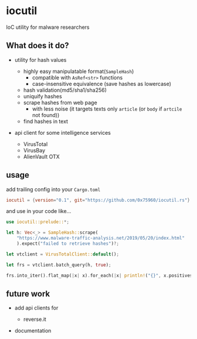# iocutil

IoC utility for malware researchers

## What does it do?

* utility for hash values
    * highly easy manipulatable format(`SampleHash`)
        * compatible with `AsRef<str>` functions
        * case-insensitive equivalence (save hashes as lowercase)
    * hash validation(md5/sha1/sha256)
    * uniquify hashes 
    * scrape hashes from web page
        * with less noise (it targets texts only `article` (or `body` if `artcile` not found))
    * find hashes in text
    
* api client for some intelligence services
    * VirusTotal
    * VirusBay
    * AlienVault OTX

## usage

add trailing config into your `Cargo.toml`

```toml
iocutil = {version="0.1", git="https://github.com/0x75960/iocutil.rs"}
```

and use in your code like...

```rust
use iocutil::prelude::*;

let h: Vec<_> = SampleHash::scrape(
    "https://www.malware-traffic-analysis.net/2019/05/20/index.html"
    ).expect("failed to retrieve hashes")?;

let vtclient = VirusTotalClient::default();

let frs = vtclient.batch_query(h, true);

frs.into_iter().flat_map(|x| x).for_each(|x| println!("{}", x.positives));
```

## future work

* add api clients for 
    * reverse.it
    
* documentation

